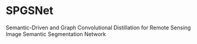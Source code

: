 # SPGSNet
Semantic-Driven and Graph Convolutional Distillation for Remote Sensing Image Semantic Segmentation Network
